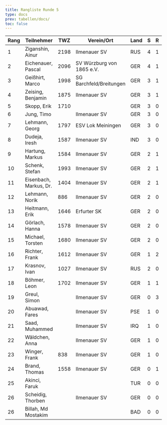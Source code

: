 ```yaml
---
title: Rangliste Runde 5
type: docs
prev: tabellen/docs/
toc: false
---
```


| Rang | Teilnehmer               | TWZ  | Verein/Ort                  | Land | S  | R  | V  | Punkte | BH   | SB    | ARO  | WIN |
|------|--------------------------|------|-----------------------------|------|----|----|----|--------|------|-------|------|-----|
| 1    | Ziganshin, Ainur         | 2198 | Ilmenauer SV                | RUS  | 4  | 1  | 0  | 4.5    | 16.5 | 14.25 | 1852 | 4   |
| 2    | Eichenauer, Pascal       | 2096 | SV Würzburg von 1865 e.V.   | GER  | 4  | 1  | 0  | 4.5    | 14.5 | 12.25 | 1512 | 4   |
| 3    | Geißhirt, Marco          | 1998 | SG Barchfeld/Breitungen     | GER  | 3  | 1  | 1  | 3.5    | 15.0 | 8.75  | 1775 | 3   |
| 4    | Zeising, Benjamin        | 1875 | Ilmenauer SV                | GER  | 3  | 1  | 1  | 3.5    | 15.0 | 8.75  | 1752 | 3   |
| 5    | Skopp, Erik              | 1710 |                             | GER  | 3  | 0  | 1  | 3.0    | 14.5 | 5.50  | 1551 | 3   |
| 6    | Jung, Timo               |      | Ilmenauer SV                | GER  | 3  | 0  | 2  | 3.0    | 12.0 | 5.00  | 1685 | 3   |
| 7    | Lehmann, Georg           | 1797 | ESV Lok Meiningen           | GER  | 3  | 0  | 2  | 3.0    | 10.5 | 4.00  | 1208 | 3   |
| 8    | Dudeja, Iresh            | 1587 | Ilmenauer SV                | IND  | 3  | 0  | 2  | 3.0    | 8.5  | 5.50  | 1174 | 3   |
| 9    | Hartung, Markus          | 1584 | Ilmenauer SV                | GER  | 2  | 1  | 2  | 2.5    | 14.5 | 5.25  | 1754 | 2   |
| 10   | Schenk, Stefan           | 1993 | Ilmenauer SV                | GER  | 2  | 1  | 2  | 2.5    | 14.0 | 6.00  | 1518 | 2   |
| 11   | Eisenbach, Markus, Dr.   | 1404 | Ilmenauer SV                | GER  | 2  | 1  | 2  | 2.5    | 14.0 | 5.75  | 1812 | 2   |
| 12   | Lehmann, Norik           | 886  | Ilmenauer SV                | GER  | 2  | 0  | 3  | 2.0    | 15.5 | 5.00  | 1585 | 2   |
| 13   | Heitmann, Erik           | 1646 | Erfurter SK                 | GER  | 2  | 0  | 1  | 2.0    | 13.5 | 3.50  | 1391 | 2   |
| 14   | Görlach, Hanna           | 1578 | Ilmenauer SV                | GER  | 2  | 0  | 3  | 2.0    | 12.0 | 3.00  | 1603 | 2   |
| 15   | Michael, Torsten         | 1680 | Ilmenauer SV                | GER  | 2  | 0  | 3  | 2.0    | 11.5 | 1.50  | 1381 | 2   |
| 16   | Richter, Frank           | 1612 | Ilmenauer SV                | GER  | 1  | 2  | 2  | 2.0    | 11.0 | 3.75  | 1316 | 1   |
| 17   | Krasnov, Ivan            | 1027 | Ilmenauer SV                | RUS  | 2  | 0  | 0  | 2.0    | 9.0  | 1.50  | 819  | 2   |
| 18   | Böhmer, Leon             | 1702 | Ilmenauer SV                | GER  | 1  | 1  | 3  | 1.5    | 13.5 | 4.00  | 1353 | 1   |
| 19   | Greul, Simon             |      | Ilmenauer SV                | GER  | 0  | 3  | 2  | 1.5    | 11.0 | 2.50  | 1469 | 0   |
| 20   | Abuawad, Fares           |      | Ilmenauer SV                | PSE  | 1  | 0  | 4  | 1.0    | 12.5 | 2.00  | 1403 | 1   |
| 21   | Saad, Muhammed           |      | Ilmenauer SV                | IRQ  | 1  | 0  | 0  | 1.0    | 11.0 | 2.00  | 800  | 1   |
| 22   | Wäldchen, Anna           |      | Ilmenauer SV                | GER  | 1  | 0  | 4  | 1.0    | 10.5 | 0.50  | 1283 | 1   |
| 23   | Winger, Frank            | 838  | Ilmenauer SV                | GER  | 1  | 0  | 4  | 1.0    | 9.5  | 0.00  | 1077 | 1   |
| 24   | Brand, Thomas            | 1558 | Ilmenauer SV                | GER  | 0  | 1  | 2  | 0.5    | 12.0 | 1.00  | 1436 | 0   |
| 25   | Akinci, Faruk            |      |                             | TUR  | 0  | 0  | 1  | 0.0    | 12.0 | 0.00  | 800  | 0   |
| 26   | Scheidig, Thorben        |      | Ilmenauer SV                | GER  | 0  | 0  | 0  | 0.0    | 10.0 | 0.00  | 800  | 0   |
| 26   | Billah, Md Mostakim      |      |                             | BAD  | 0  | 0  | 0  | 0.0    | 10.0 | 0.00  | 800  | 0   |
